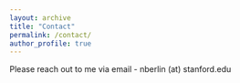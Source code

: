 ```yaml
---
layout: archive
title: "Contact"
permalink: /contact/
author_profile: true
---
```


Please reach out to me via email - nberlin (at) stanford.edu